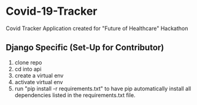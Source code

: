 # Covid-19-Tracker
Covid Tracker Application created for "Future of Healthcare" Hackathon


## Django Specific (Set-Up for Contributor)
1. clone repo
2. cd into api
3. create a virtual env
4. activate virtual env
5. run "pip install -r requirements.txt" to have pip automatically install all dependencies listed in the requirements.txt file.
